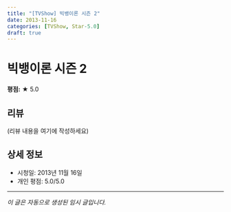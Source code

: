 ```yaml
---
title: "[TVShow] 빅뱅이론 시즌 2"
date: 2013-11-16
categories: [TVShow, Star-5.0]
draft: true
---
```


# 빅뱅이론 시즌 2

**평점:** ★ 5.0

## 리뷰

(리뷰 내용을 여기에 작성하세요)

## 상세 정보

- 시청일: 2013년 11월 16일
- 개인 평점: 5.0/5.0

---

*이 글은 자동으로 생성된 임시 글입니다.*
